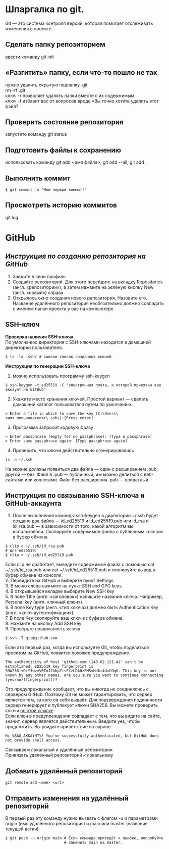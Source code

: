# **Шпаргалка по git.**  
Git — это система контроля версий, которая помогает отслеживать изменения в проекте. 
## **Сделать папку репозиторием**  
ввести команду git init
## **«Разгитить» папку, если что-то пошло не так**
нужно удалить скрытую подпапку .git  
rm -rf .git  
ключ -r позволяет удалять папки вместе с их содержимым  
ключ -f избавит вас от вопросов вроде «Вы точно хотите удалить этот файл?  
## **Проверить состояние репозитория**
запустите команду git status  
## **Подготовить файлы к сохранению**  
использовать команду git add <имя файла>, git add --all, git add .
## **Выполнить коммит**
```
$ git commit -m ‘Мой первый коммит!’
```  
## **Просмотреть историю коммитов**  
git log  
# **GitHub**  
## *Инструкция по созданию репозитория на GitHub*  
1. Зайдите в свой профиль  
2. Создайте репозиторий. Для этого перейдите на вкладку Repositories (англ. «репозитории»), а затем нажмите на зелёную кнопку New (англ. «новый») справа.  
3. Открылось окно создания нового репозитория. Назовите его. Название удалённого репозитория необязательно должно совпадать с именем папки проекта у вас на компьютере.  
## **SSH-ключ**  
**Проверка наличия SSH-ключа**  
По умолчанию директория с SSH-ключами находится в домашней директории пользователя.
```
$ ls -la .ssh/ # вывели список созданных ключей
```
**Инструкция по генерации SSH-ключа**  
1. можно использовать программу ssh-keygen  
```
$ ssh-keygen -t ed25519 -C "электронная почта, к которой привязан ваш аккаунт на GitHub"
```
2. Укажите место хранения ключей. Простой вариант — сделать домашний каталог пользователя путём по умолчанию.  
```
> Enter a file in which to save the key (C:\Users\<имя_пользователя>\.ssh\):[Press enter]
```
3. Программа запросит кодовую фразу  
```
> Enter passphrase (empty for no passphrase): [Type a passphrase]
> Enter same passphrase again: [Type passphrase again]
```
4. Проверить, что ключи действительно сгенерировались  
```
ls -a ~/.ssh
```
На экране должны появиться два файла — один с расширением .pub, другой — без. Файл в .pub — публичный, им можно делиться с веб-сайтами или коллегами. Файл без расширения .pub — приватный.  
## **Инструкция по связыванию SSH-ключа и GitHub-аккаунта**  
1. После выполнения команды ssh-keygen в директории ~/.ssh будет создано два файла — id_ed25519 и id_ed25519.pub или id_rsa и id_rsa.pub — в зависимости от того, какой алгоритм вы использовали. Скопируйте содержимое файла с публичным ключом в буфер обмена.  
```
$ clip < ~/.ssh/id_rsa.pub
# для ed25519:
$ clip < ~/.ssh/id_ed25519.pub
```
Если clip не сработает, выведите содержимое файла с помощью cat ~/.ssh/id_rsa.pub или cat ~/.ssh/id_ed25519.pub и скопируйте вывод в буфер обмена из консоли.  
2. Перейдите на GitHub и выберите пункт Settings  
3. В меню слева нажмите на пункт SSH and GPG keys.  
4. В открывшейся вкладке выберите New SSH key  
5. В поле Title (англ. «заголовок») напишите название ключа. Например, Personal key (англ. «личный ключ»).  
6. В поле Key type (англ. «тип ключа») должно быть Authentication Key (англ. «ключ аутентификации»).  
7. В поле Key скопируйте ваш ключ из буфера обмена.  
8. Нажмите на кнопку Add SSH key  
9. Проверьте правильность ключа  
```
$ ssh -T git@github.com
```
Если это первый раз, когда вы используете Git, чтобы поделиться проектом на GitHub, появится похожее предупреждение.  
```
The authenticity of host 'github.com (140.82.121.4)' can't be established. ED25519 key fingerprint is SHA256:+DiY3wvvV6TuJJhbpZisF/zLDA0zPMSvHdkr4UvCOqU. This key is not known by any other names. Are you sure you want to continue connecting (yes/no/[fingerprint])?
```
Это предупреждение сообщает, что вы никогда не соединялись с сервером GitHub. Поэтому Git не может гарантировать, что сервер является тем, за кого он себя выдаёт. Для подтверждения подлинности сервер генерирует и публикует ключи SHA256. Вы можете проверить ключи [по этой ссылке](https://docs.github.com/en/authentication/keeping-your-account-and-data-secure/githubs-ssh-key-fingerprints)  
Если ключ в предупреждении совпадает с тем, что вы видите на сайте, значит, сервер является действительным. Введите yes, чтобы продолжить. Вы увидите приветствие на экране.
```
Hi %ВАШ_АККАУНТ%! You've successfully authenticated, but GitHub does not provide shell access.
```
Связываем локальный и удалённый репозитории  
Привязать удалённый репозиторий к локальному  
## **Добавить удалённый репозиторий**
```
git remote add <имя> <url>
```
## **Отправить изменения на удалённый репозиторий**  
В первый раз эту команду нужно вызвать с флагом -u и параметрами origin (имя удалённого репозитория) и main или master (название текущей ветки). 
```
$ git push -u origin main # Если команда приведёт к ошибке, попробуйте 
                          # заменить main на master.
```
